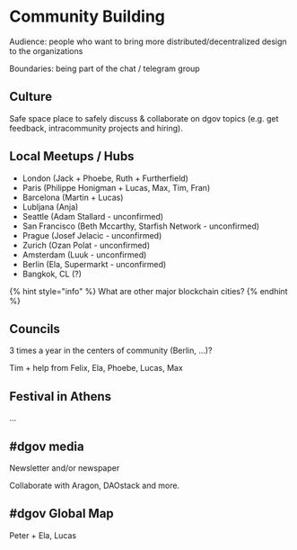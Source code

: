 # Community Building

Audience: people who want to bring more distributed/decentralized design to the organizations

Boundaries: being part of the chat / telegram group

## Culture

Safe space place to safely discuss & collaborate on dgov topics \(e.g. get feedback, intracommunity projects and hiring\).

## Local Meetups / Hubs

* London \(Jack + Phoebe, Ruth + Furtherfield\)
* Paris \(Philippe Honigman + Lucas, Max, Tim, Fran\)
* Barcelona \(Martin + Lucas\)
* Lubljana \(Anja\)
* Seattle \(Adam Stallard - unconfirmed\)
* San Francisco \(Beth Mccarthy, Starfish Network - unconfirmed\)
* Prague \(Josef Jelacic - unconfirmed\)
* Zurich \(Ozan Polat - unconfirmed\)
* Amsterdam \(Luuk - unconfirmed\)
* Berlin \(Ela, Supermarkt - unconfirmed\)
* Bangkok, CL \(?\)

{% hint style="info" %}
What are other major blockchain cities?
{% endhint %}

## Councils

3 times a year in the centers of community \(Berlin, ...\)?

Tim + help from Felix, Ela, Phoebe, Lucas, Max

## Festival in Athens

...

## \#dgov media

Newsletter and/or newspaper

Collaborate with Aragon, DAOstack and more.

## \#dgov Global Map

Peter + Ela, Lucas

## 

